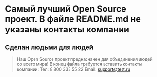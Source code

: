 # Самый лучший Open Source проект. В файле README.md не указаны контакты компании

## Сделан людьми для людей

> Наш Open Source проект предназначен для объединения людей со всего мира!
В конец файла требуется вставить контакты компании:
Тел: 8 800 333 55 22
Email: support@test.ru
